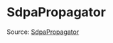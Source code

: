 # SdpaPropagator

Source: [SdpaPropagator](../csrc/preseg_passes/allocation_order_inference.cpp#L356)
